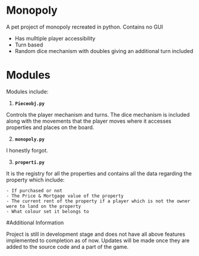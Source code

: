 # Monopoly

A pet project of monopoly recreated in python. Contains no GUI
- Has mulltiple player accessibility
- Turn based 
- Random dice mechanism with doubles giving an additional turn included

# Modules

Modules include: 

1. **`Pieceobj.py`**
 
Controls the player mechanism and turns. The dice mechanism is included along with the movements that the player moves where it accesses properties and places 
on the board.

2. **`monopoly.py`**

I honestly forgot.

3. **`properti.py`**

It is the registry for all the properties and contains all the data regarding the property which include:

    - If purchased or not
    - The Price & Mortgage value of the property
    - The current rent of the property if a player which is not the owner were to land on the property
    - What colour set it belongs to
    
#Additional Information

Project is still in development stage and does not have all above features implemented to completion as of now. Updates will be made once they are added to the 
source code and a part of the game. 
